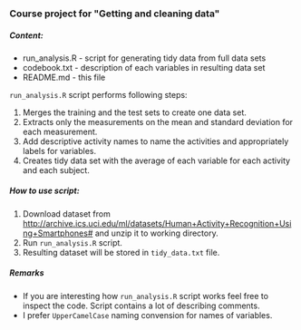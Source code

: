 ### Course project for "Getting and cleaning data"
##### Content:
- run_analysis.R - script for generating tidy data from full data sets
- codebook.txt - description of each variables in resulting data set
- README.md - this file


`run_analysis.R` script performs following steps:

1. Merges the training and the test sets to create one data set.
2. Extracts only the measurements on the mean and standard deviation for each measurement. 
3. Add descriptive activity names to name the activities and appropriately labels for variables. 
4. Creates tidy data set with the average of each variable for each activity and each subject. 

##### How to use script:
1. Download dataset from http://archive.ics.uci.edu/ml/datasets/Human+Activity+Recognition+Using+Smartphones# and unzip it to working directory.
2. Run `run_analysis.R` script.
3. Resulting dataset will be stored in `tidy_data.txt` file.

##### Remarks
- If you are interesting how `run_analysis.R` script works feel free to inspect the code. Script contains a lot of describing comments.
- I prefer `UpperCamelCase` naming convension for names of variables.
